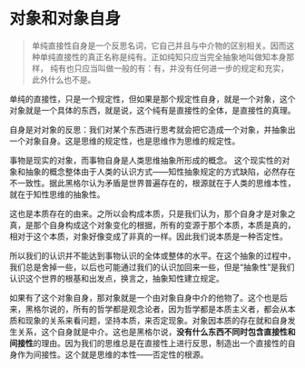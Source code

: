# 对象和对象自身

>单纯直接性自身是一个反思名词，它自己并且与中介物的区别相关。因而这种单纯直接性的真正名称是纯有。正如纯知只应当完全抽象地叫做知本身那样， 纯有也只应当叫做一般的有：有，并没有任何进一步的规定和充实，此外什么也不是。

单纯的直接性，只是一个规定性，但如果是那个规定性自身，就是一个对象，这个对象就是一个具体的东西，就是说，这个纯有是直接性的全体，是直接性的真理。

自身是对对象的反思：我们对某个东西进行思考就会把它造成一个对象，并抽象出一个对象自身。这是思维的规定性，也是思维作为思维的规定性。

事物是现实的对象，而事物自身是人类思维抽象所形成的概念。 这个现实性的对象和抽象的概念整体由于人类的认识方式——知性抽象规定的方式缺陷，必然存在不一致性。据此黑格尔认为矛盾是世界普遍存在的，根源就在于人类的思维本性，就在于知性思维的抽象性。

这也是本质存在的由来。之所以会构成本质，只是我们认为，那个自身才是对象之真，是那个自身构成这个对象变化的根据，所有的变源于那个本质，本质是真的，相对于这个本质，对象好像变成了非真的一样。因此我们说本质是一种否定性。

所以我们的认识并不能达到事物认识的全体或整体的水平。在这个抽象的过程中，我们总是舍掉一些，以后也可能通过我们的认识加回来一些，但是“抽象性”是我们认识这个世界的根基和出发点，换言之，抽象知性建立规定。

如果有了这个对象自身，那对象就是一个由对象自身中介的他物了。这个也是后来，黑格尔说的，所有的哲学都是观念论者，因为哲学都是本质主义者，都会从本质和现象的关系来看问题，坚持本质，来否定现象。对象因本质的存在就和自身发生关系，这个自身就是中介。这也是黑格尔说，**没有什么东西不同时包含直接性和间接性**的理由。因为我们的思维总是在直接性上进行反思，制造出一个直接性的自身作为间接性。这个就是思维的本性——否定性的根源。